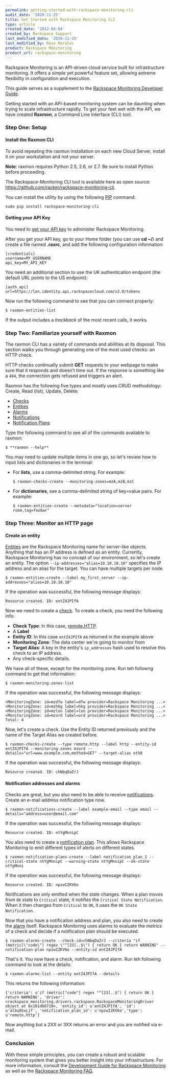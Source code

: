 ```yaml
---
permalink: getting-started-with-rackspace-monitoring-cli
audit_date: '2020-11-25'
title: Get Started with Rackspace Monitoring CLI
type: article
created_date: '2012-04-04'
created_by: Rackspace Support
last_modified_date: '2020-11-25'
last_modified_by: Rose Morales
product: Rackspace Monitoring
product_url: rackspace-monitoring
---
```


Rackspace Monitoring is an API-driven cloud service built for infrastructure
monitoring.  It offers a simple yet powerful feature set, allowing
extreme flexibility in configuration and execution.

This guide serves as a supplement to the
[Rackspace Monitoring Developer Guide](https://docs.rackspace.com/docs/cloud-monitoring/v1/developer-guide/).

Getting started with an API-based monitoring system can be daunting when
trying to scale infrastructure rapidly. To get your feet wet with the
API, we have created **Raxmon**, a Command Line Interface (CLI) tool.

### Step One: Setup

#### Install the Raxmon CLI

To avoid repeating the raxmon installation on each new Cloud Server,
install it on your workstation and not your server.

**Note**: raxmon requires Python 2.5, 2.6, or 2.7. Be sure to install Python
before proceeding.

The Rackspace-Monitoring CLI tool is available here as open source:
<https://github.com/racker/rackspace-monitoring-cli>.

You can install the utility by using the following
[PIP](https://www.pip-installer.org/en/latest/installing.html) command:

    sudo pip install rackspace-monitoring-cli

#### Getting your API Key

You need to [get your API key](/support/how-to/view-and-reset-your-api-key) to administer
Rackspace Monitoring.

After you get your API key, go to your Home folder (you can use **cd
\~/**) and create a file named **.raxrc**, and add the following configuration
information:

    [credentials]
    username=MY_USERNAME
    api_key=MY_API_KEY

You need an additional section to use the UK authentication
endpoint (the default URL points to the US endpoint):

    [auth_api]
    url=https://lon.identity.api.rackspacecloud.com/v2.0/tokens

Now run the following command to see that you can connect properly:

    $ raxmon-entities-list

If the output includes a *trackback* of the most recent calls, it
works.

### Step Two: Familiarize yourself with Raxmon

The raxmon CLI has a variety of commands and abilities at its disposal. This section
walks you through generating one of the most used checks: an HTTP check.

HTTP checks continually submit **GET** requests to your webpage to make sure
that it responds and doesn't time out. If the response is something like a 
`404`, the connection gets refused and triggers an alert.

Raxmon has the following five types and mostly uses CRUD methodology: Create, Read (list), Update, Delete:

- [Checks](https://docs.rackspace.com/docs/cloud-monitoring/v1/developer-guide/#document-api-operations/check-operations)
- [Entities](https://docs.rackspace.com/docs/cloud-monitoring/v1/developer-guide/#document-api-operations/entities-operations)
- [Alarms](https://docs.rackspace.com/docs/cloud-monitoring/v1/developer-guide/#document-api-operations/alarms-operations)
- [Notifications](https://docs.rackspace.com/docs/cloud-monitoring/v1/developer-guide/#document-api-operations/notifications-operations)
- [Notification Plans](https://docs.rackspace.com/docs/cloud-monitoring/v1/developer-guide/#document-api-operations/notification-plans-operations)

Type the following command to see all of the commands available to raxmon:

    $ **raxmon --help**

You may need to update multiple items in one go, so let's review how to input
lists and dictionaries in the terminal:

- For **lists**, use a comma-delimited string. For example: 

      $ raxmon-checks-create --monitoring-zones=mzA,mzB,mzC

- For **dictionaries**, see a comma-delimited string of key=value pairs. For
  example:

      $ raxmon-entities-create --metadata="location=server room,tag=foobar"

### Step Three: Monitor an HTTP page

#### Create an entity

[Entities](https://docs.rackspace.com/docs/cloud-monitoring/v1/developer-guide/#document-api-operations/entities-operations)
are the Rackspace Monitoring name for server-like objects. Anything that has an IP
address is defined as an entity. Currently, Rackspace Monitoring has no concept
of our environment, so let's create an entity. The option
`--ip-addresses="alias=10.10.10.10"` specifies the IP address and an alias for
the target. You can have multiple targets per node.

    $ raxmon-entities-create --label my_first_server --ip-addresses="alias=10.10.10.10"

If the operation was successful, the following message displays:

    Resource created. ID: entZ4JPIfA

Now we need to create a
[check](https://docs.rackspace.com/docs/cloud-monitoring/v1/developer-guide/#checks). To create a check, you need the following info:

- **Check Type**: In this case,
    [remote.HTTP](https://docs.rackspace.com/docs/cloud-monitoring/v1/developer-guide/#remote-http).
- A **Label**
- **Entity ID**: In this case `entZ4JPIfA` as returned in the example above
- **Monitoring Zone**: The data center we're going to monitor from
- **Target Alias**: A key in the entity's `ip_addresses` hash used to resolve
    this check to an IP address.
- Any check-specific details.

We have all of these, except for the monitoring zone. Run teh followng command to get that information:


    $ raxmon-monitoring-zones-list

If the operation was successful, the following message displays:

    <MonitoringZone: id=mzdfw label=dfw provider=Rackspace Monitoring ...>
    <MonitoringZone: id=mzhkg label=hkg provider=Rackspace Monitoring ...>
    <MonitoringZone: id=mzlon label=lon provider=Rackspace Monitoring ...>
    <MonitoringZone: id=mzord label=ord provider=Rackspace Monitoring ...>
    Total: 4

Now, let's create a check. Use the Entity ID returned previously and
the name of the Target Alias we created before.

    $ raxmon-checks-create --type remote.http --label http --entity-id entZ4JPIfA --monitoring-zones mzord --details="url=www.example.com,method=GET" --target-alias eth0

If the operation was successful, the following message displays:

    Resource created. ID: chNbqDaZrJ

#### Notification addresses and alarms

Checks are great, but you also need to be able to receive
[notifications](https://docs.rackspace.com/docs/cloud-monitoring/v1/developer-guide/#document-api-operations/notifications-operations).
Create an e-mail address notification type now.

    $ raxmon-notifications-create --label example-email --type email --details="address=user@email.com"

If the operation was successful, the following message displays:

    Resource created. ID: ntYgMnnipC

You also need to create a [notification
plan](https://docs.rackspace.com/docs/cloud-monitoring/v1/developer-guide/#document-api-operations/notification-plans-operations).
This allows Rackspace Monitoring to emit different types of alerts on different states.

    $ raxmon-notification-plans-create --label notification_plan_1 --critical-state ntYgMnnipC --warning-state ntYgMnnipC --ok-state ntYgMnni

If the operation was successful, the following message displays:

    Resource created. ID: npzwIZKV6o

Notifications are only emitted when the state changes. When a plan moves
from `OK` state to `Critical` state, it notifies the `Critical State
Notification`. When it then changes from `Critical` to `OK`, it uses the
`OK State Notification`.

Now that you have a notification address and plan, you also need to
create the
[alarm](https://docs.rackspace.com/docs/cloud-monitoring/v1/developer-guide/#document-api-operations/alarms-operations)
itself. Rackspace Monitoring uses alarms to evaluate the metrics
of a check and decide if a notification plan should be executed.

    $ raxmon-alarms-create --check-id=chNbqDaZrJ --criteria "if (metric[\"code\"] regex \"^[23]..$\") { return OK } return WARNING" --notification-plan npzwIZKV6o --entity-id entZ4JPIfA

That's it. You now have a check, notification, and alarm. Run teh following command to
look at the details:

    $ raxmon-alarms-list --entity entZ4JPIfA --details

This returns the following information:

    {'criteria': u'if (metric["code"] regex "^[23]..$") { return OK } return WARNING', 'driver': <rackspace_monitoring.drivers.rackspace.RackspaceMonitoringDriver object at 0x101d66710>, 'entity_id': u'entZ4JPIfA', 'id': u'albuOSvLjf', 'notification_plan_id': u'npzwIZKV6o','type': u'remote.http'}

Now anything but a 2XX or 3XX returns an error and you are notified via e-mail.

### Conclusion

With these simple principles, you can create a robust and
scalable monitoring system that gives you better insight into
your infrastructure.  For more information, consult the
[Development Guide for Rackspace Monitoring](https://docs.rackspace.com/docs/cloud-monitoring/v1/developer-guide/#developer-guide)
as well as the [Rackspace Monitoring FAQ](/support/how-to/rackspace-monitoring-faq).
